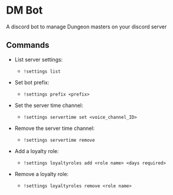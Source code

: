 # DM Bot

A discord bot to manage Dungeon masters on your discord server


## Commands

- List server settings:
	- `!settings list`

- Set bot prefix:
	- `!settings prefix <prefix>`

- Set the server time channel:
	- `!settings servertime set <voice_channel_ID>`

- Remove the server time channel:
	- `!settings servertime remove`

- Add a loyalty role:
	- `!settings loyaltyroles add <role name> <days required>`

- Remove a loyalty role:
	- `!settings loyaltyroles remove <role name>`